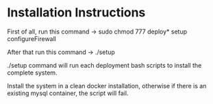 # Installation Instructions

First of all, run this command -> sudo chmod 777 deploy* setup configureFirewall

After that run this command -> ./setup

./setup command will run each deployment bash scripts to install the complete system.

Install the system in a clean docker installation, otherwise if there is an existing mysql container, the script will fail.

